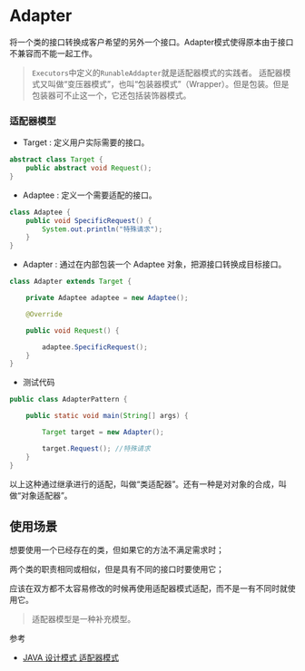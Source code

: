 # Adapter

将一个类的接口转换成客户希望的另外一个接口。Adapter模式使得原本由于接口不兼容而不能一起工作。

> `Executors`中定义的`RunableAddapter`就是适配器模式的实践者。
> 适配器模式又叫做“变压器模式”，也叫“包装器模式”（Wrapper）。但是包装。但是包装器可不止这一个，它还包括装饰器模式。

### 适配器模型
* Target : 定义用户实际需要的接口。
```java
abstract class Target {
    public abstract void Request();
}
```
* Adaptee : 定义一个需要适配的接口。
```java
class Adaptee {
    public void SpecificRequest() {
        System.out.println("特殊请求");
    }
}
```
* Adapter : 通过在内部包装一个 Adaptee 对象，把源接口转换成目标接口。
```JAVA
class Adapter extends Target {

    private Adaptee adaptee = new Adaptee();

    @Override

    public void Request() {

        adaptee.SpecificRequest();
    }
}
```
* 测试代码
```java
public class AdapterPattern {

    public static void main(String[] args) {

        Target target = new Adapter();

        target.Request(); //特殊请求
    }
}
```

以上这种通过继承进行的适配，叫做“类适配器”。还有一种是对对象的合成，叫做“对象适配器”。
## 使用场景

想要使用一个已经存在的类，但如果它的方法不满足需求时；

两个类的职责相同或相似，但是具有不同的接口时要使用它；

应该在双方都不太容易修改的时候再使用适配器模式适配，而不是一有不同时就使用它。


> 适配器模型是一种补充模型。

参考
* [JAVA 设计模式 适配器模式](http://www.cnblogs.com/jingmoxukong/p/4224192.html)
